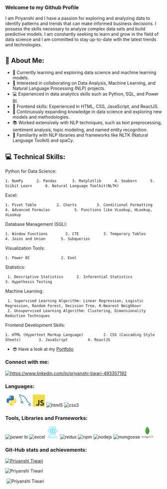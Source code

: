 ### Welcome to my Github Profile

I am Priyanshi and I have a passion for exploring and analyzing data to identify patterns and trends that can make informed business decisions. I possess the skills necessary to analyze complex data sets and build predictive models. I am constantly seeking to learn and grow in the field of data science and I am committed to stay up-to-date with the latest trends and technologies.

## 🔗 About Me:

- 🌱 Currently learning and exploring data science and machine learning models.
- 🤝 Interested in collaborating on Data Analysis, Machine Learning, and Natural Language Processing (NLP) projects.
- 💻  Experienced in data analytics skills such as Python, SQL, and Power BI.
- 🎨 Frontend skills: Experienced in HTML, CSS, JavaScript, and ReactJS.
- 🧠 Continuously expanding knowledge in data science and exploring new models and methodologies.
- 📚 Worked extensively with NLP techniques, such as text preprocessing, sentiment analysis, topic modeling, and named entity recognition.
- 🤖 Familiarity with NLP libraries and frameworks like NLTK (Natural Language Toolkit) and spaCy.

## 💻 Technical Skills: 

Python for Data Science: 

    1. NumPy      2. Pandas       3. Matplotlib      4. Seaborn      5. Scikit Learn      6. Natural Language Toolkit(NLTK)    
     
Excel: 

    1. Pivot Table         2. Charts         3. Conditional Formatting         4. Advanced Formulas           5. Functions like VLookup, HLookup, XLookup
                
Database Management (SQL):

    1. Window Functions        2. CTE           3. Temporary Tables      4. Joins and Union       5. Subqueries
     
Visualization Tools:

    1. Power BI              2. Exel         
      
Statistics:

     1. Descriptive Statistics      2. Inferential Statistics            3. Hypothesis Testing
      
Machine Learning:

     1. Supervised Learning Algorithm: Linear Regression, Logistic Regression, Random Forest, Decision Tree, K-Nearest Neighbour
     2. Unsupervised Learning Algorithm: Clustering, Dimensionality Reduction Techniques

Frontend Development Skills: 

    1. HTML (Hypertext Markup Language)         2. CSS (Cascading Style Sheets)        3. JavaScript         4. ReactJS 
 
- 😎 Have a look at my <a href="https://priyanshi04.netlify.app/" target="_blank">Portfolio<a/>

<h3 align="left">Connect with me:</h3>
<p align="left">
<a href="https://www.linkedin.com/in/priyanshi-tiwari-493357192" target="blank"><img align="center" src="https://raw.githubusercontent.com/rahuldkjain/github-profile-readme-generator/master/src/images/icons/Social/linked-in-alt.svg" alt="https://www.linkedin.com/in/priyanshi-tiwari-493357192" height="30" width="40" /></a>

</p>
<h3 align="left">Languages: </h3>
<p align="left">
    <img src="https://raw.githubusercontent.com/devicons/devicon/master/icons/python/python-original.svg" alt="python" width="40" height="40"/>
    <img src="https://raw.githubusercontent.com/devicons/devicon/master/icons/mysql/mysql-original.svg" alt="sql" width="40" height="40"/>
  <img src="https://raw.githubusercontent.com/devicons/devicon/master/icons/javascript/javascript-original.svg" alt="javascript" width="40" height="40"/>
  <img width="40" height="40" src="https://user-images.githubusercontent.com/77038661/126056320-83821049-beec-4f4b-ae1b-cfa2697f6eca.png" alt="html5" />
  <img width="40" height="40" src="https://user-images.githubusercontent.com/77038661/126056387-2f04d5ca-4f92-4fd1-b0e7-aa923436afb8.png" alt="css3" />
    


</p>

<h3 align="left">Tools, Libraries and Frameworks: </h3>
<p align="left">  
    <img src="[https://user-images.githubusercontent.com/77038661/126057745-06f7f557-29b0-44f3-9c84-0cb2d738a65e.png](https://powerbi.microsoft.com/pictures/shared/social/social-default-image.png)" alt="power bi" width="40" height="40"/>
<img src="https://user-images.githubusercontent.com/77038661/126057529-fa91b2f6-f0e7-4d62-932e-4c13c8c5f422.png" alt="excel" width="40" height="40"/>

  <img src="https://raw.githubusercontent.com/devicons/devicon/master/icons/react/react-original-wordmark.svg" alt="react" width="40" height="40"/>
  <img src="https://user-images.githubusercontent.com/77038661/126056535-6d1b0c69-1d2c-451b-a27b-23de59d01ccb.png" alt="redux" width="40" height="40" />
  <img src="https://user-images.githubusercontent.com/77038661/126056749-1b8695e2-53f8-4072-baaf-b9aeb5628c4e.png" alt="npm" width="40" height="40" />
  <img src="https://user-images.githubusercontent.com/77038661/126057456-dd7b1466-9ecb-4a51-b1ae-698300863f8c.png" alt="nodejs" width="60" height="40" />
  <img src="https://user-images.githubusercontent.com/77038661/126057320-5a351c96-ae79-425b-9237-a1026c8c1440.png" alt="mongoose" width="60" height="40" />
  <img src="https://raw.githubusercontent.com/devicons/devicon/master/icons/mongodb/mongodb-original-wordmark.svg" alt="mongodb" width="40" height="40"/>
  
</p>

<h3 align="left">Git-Hub stats and achievements: </h3>
<p align="left"> <a href="https://github-profile-trophy.vercel.app/?username=pt78640"><img src="https://github-profile-trophy.vercel.app/?username=pt78640" alt="Priyanshi Tiwari" /></a> </p>

<p ><img align="center" src="https://github-readme-stats.vercel.app/api/top-langs?username=pt78640&show_icons=true&locale=en&layout=compact" alt="Priyanshi Tiwari" /></p>

<p>&nbsp;<img align="center" src="https://github-readme-stats.vercel.app/api?username=pt78640&show_icons=true&locale=en" alt="Priyanshi Tiwari" /></p>



